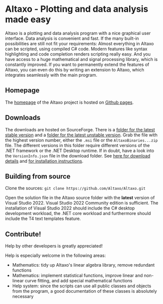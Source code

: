 # Altaxo - Plotting and data analysis made easy

Altaxo is a plotting and data analysis program with a nice graphical user interface. Data analysis is convenient and fast. If the many built-in possibilities are still not fit your requirements: Almost everything in Altaxo can be scripted, using compiled C# code. Modern features like syntax highlighting and code completion renders scripting really easy. And you have access to a huge mathematical and signal processing library, which is constantly improved. If you want to permanently extend the features of Altaxo, you can even do this by writing an extension to Altaxo, which integrates seamlessly with the main program.

## Homepage

The [homepage](http://altaxo.github.io/Altaxo/) of the Altaxo project is hosted on [Github pages](http://altaxo.github.io/Altaxo/).

## Downloads

The downloads are hosted on SourceForge. 
There is a [folder for the latest stable version](https://sourceforge.net/projects/altaxo/files/Altaxo/Altaxo-Latest-Stable/) 
and a [folder for the latest unstable version](https://sourceforge.net/projects/altaxo/files/Altaxo/Altaxo-Latest-Unstable/).
Grab the file with the highest version number, either the `.msi` file or the `AltaxoBinaries...zip` file. 
The different versions in this folder require different versions of the .NET framework or the .NET Desktop runtime.
If in doubt, have a look into the `VersionInfo.json` file in the download folder.
See [here for download details](https://altaxo.github.io/Altaxo/download.html) 
and [for installation instructions](https://altaxo.sourceforge.io/AltaxoClassRef/html/1F4C428AAA53AFE4CCEE7744AB1CB94F.htm).


## Building from source

Clone the sources: `git clone https://github.com/Altaxo/Altaxo.git`

Open the solution file in the Altaxo source folder with the **latest** version of Visual Studio 2022.
Visual Studio 2022 Community edition is sufficient.
The installation of Visual Studio 2022 should include the C# desktop development workload, the .NET core workload
and furthermore should include the T4 text templates feature. 


## Contribute!

Help by other developers is greatly appreciated! 

Help is especially welcome in the following areas: 
- Mathematics: tidy up Altaxo's linear algebra library, remove redundant functions
- Mathematics: implement statistical functions, improve linear and non-linear curve fitting, and add special mathematical functions 
- Help system: since the scripts can use all public classes and objects from the program, a good documentation of these classes is absolutely necessary 



